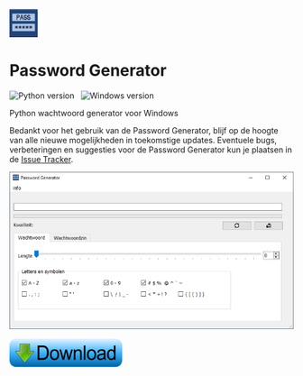 <img src="https://github.com/jebr/password-generator/blob/main/src/icons/password-generator-icon.png" alt="Password Generator" width="50" height="50"></img>

# Password Generator
![Python version](https://img.shields.io/badge/python-3.7-blue) &nbsp;
![Windows version](https://img.shields.io/badge/windows-10-important) &nbsp;

Python wachtwoord generator voor Windows

Bedankt voor het gebruik van de Password Generator, blijf op de hoogte van alle nieuwe mogelijkheden in toekomstige updates. 
Eventuele bugs, verbeteringen en suggesties voor de Password Generator kun je plaatsen in de [Issue Tracker](https://github.com/jebr/password-generator/issues). 

[![Screenshot](https://github.com/jebr/password-generator/blob/main/docs/readme-docs/password-generator-v10.png "Password Generator Screenshots")](https://github.com/jebr/password-generator/releases)


<a href="https://github.com/jebr/password-generator/releases/download/v1.2/Password.Generator-1.2-amd64.exe" alt="Download"><img src="src/icons/download.png" alt="Download Password Generator" width="200" height="50"></a>